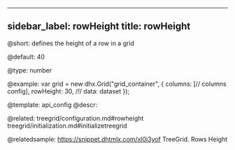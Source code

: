 
---
sidebar_label: rowHeight
title: rowHeight
---          

@short: 
defines the height of a row in a grid


@default:
40


@type: number

@example: 
var grid = new dhx.Grid("grid_container", {
	columns: [// columns config],
	rowHeight: 30, /*!*/
	data: dataset
});


@template:	api_config
@descr: 

@related: treegrid/configuration.md#rowheight
treegrid/initialization.md#initializetreegrid

@relatedsample: https://snippet.dhtmlx.com/xl0i3yof	TreeGrid. Rows Height